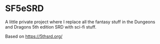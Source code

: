 # SF5eSRD
A little private project where I replace all the fantasy stuff in the Dungeons and Dragons 5th edition SRD with sci-fi stuff. 

Based on https://5thsrd.org/

